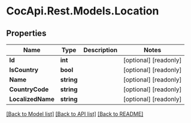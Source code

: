 # CocApi.Rest.Models.Location

## Properties

Name | Type | Description | Notes
------------ | ------------- | ------------- | -------------
**Id** | **int** |  | [optional] [readonly] 
**IsCountry** | **bool** |  | [optional] [readonly] 
**Name** | **string** |  | [optional] [readonly] 
**CountryCode** | **string** |  | [optional] [readonly] 
**LocalizedName** | **string** |  | [optional] [readonly] 

[[Back to Model list]](../../README.md#documentation-for-models) [[Back to API list]](../../README.md#documentation-for-api-endpoints) [[Back to README]](../../README.md)

